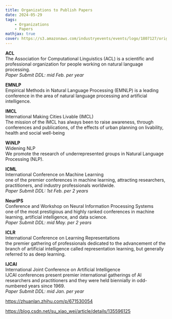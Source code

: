 ```yaml
---
title: Organizations to Publish Papers
date: 2024-05-29
tags: 
    - Organizations
    - Papers
mathjax: true
cover: https://s3.amazonaws.com/industryevents/events/logo/1807127/original/tech_%282%29.jpg?1703620285
---
```

**ACL**   
The Association for Computational Linguistics (ACL) is a scientific and professional organization for people working on natural language processing.  
*Paper Submit DDL: mid Feb. per year*  

**EMNLP**  
Empirical Methods in Natural Language Processing (EMNLP) is a leading conference in the area of natural language processing and artificial intelligence.

**IMCL**  
International Making Cities Livable (IMCL)   
The mission of the IMCL has always been to raise awareness, through conferences and publications, of the effects of urban planning on livability, health and social well-being

**WiNLP**  
Widening NLP  
We promote the research of underrepresented groups in Natural Language Processing (NLP).

**ICML**  
International Conference on Machine Learning  
one of the premier conferences in machine learning, attracting researchers, practitioners, and industry professionals worldwide.  
*Paper Submit DDL: 1st Feb. per 2 years*  

**NeurIPS**  
Conference and Workshop on Neural Information Processing Systems  
one of the most prestigious and highly ranked conferences in machine learning, artificial intelligence, and data science.  
*Paper Submit DDL: mid May. per 2 years*  

**ICLR**  
International Conference on Learning Representations  
the premier gathering of professionals dedicated to the advancement of the branch of artificial intelligence called representation learning, but generally referred to as deep learning.  

**IJCAI**  
International Joint Conference on Artificial Intelligence  
IJCAI conferences present premier international gatherings of AI researchers and practitioners and they were held biennially in odd-numbered years since 1969.  
*Paper Submit DDL: mid Jan. per year*  


https://zhuanlan.zhihu.com/p/671530054  

https://blog.csdn.net/su_xiao_wei/article/details/135596125



